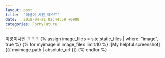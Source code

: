 ```yaml
---
layout: post
title:  "이룸이 사진_테스트"
date:   2018-04-21 02:44:59 +0900
categories: ForMyFuture
---
```


이룸이사진 ㅋㅋㅋ
{% assign image_files = site.static_files | where: "image", true %}
{% for myimage in image_files limit:10 %}
  ![My helpful screenshot]({{ myimage.path | absolute_url }})
{% endfor %}
